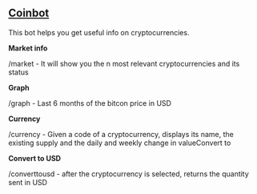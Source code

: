## [Coinbot](telegram.me/CoBase_bot)

This bot helps you get useful info on cryptocurrencies. 


**Market info**

 /market - It will show you the n most relevant cryptocurrencies and its status 
 
 
 
**Graph**

 /graph - Last 6 months of the bitcon price in USD
 
 
 
**Currency**

 /currency - Given a code of a cryptocurrency, displays its name, the existing supply and the daily and weekly change in valueConvert to 



**Convert to USD** 

 /converttousd - after the cryptocurrency is selected, returns the quantity sent in USD

